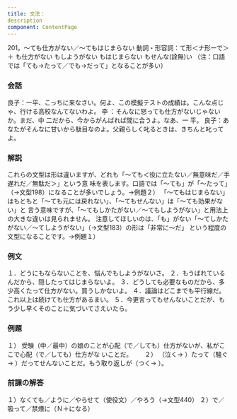 ```yaml
---
title: 文法：
description
component: ContentPage
---
```



201。～ても仕方がない／～てもはじまらない
動詞・形容詞：て形＜ナ形ーで＞ ＋ も仕方がない
もしようがない
もはじまらない
もせんな(詮無)い
（注：口語では「ても→たって／でも→だって」となることが多い）
### 会話
良子：一平、こっちに来なさい。何よ、この模擬テストの成績は。こんな点じゃ、行ける高校なんてないわよ。 李 ：そんなに怒っても仕方がないじゃないか。まだ、中 二だから、今からがんばれば間に合うよ。なあ、一 平。
良子：あなたがそんなに甘いから駄目なのよ。父親らしく叱るときは、きちんと叱ってよ。
### 解説
これらの文型は形は違いますが、どれも「～ても＜役に立たない／無意味だ／手遅れだ／無駄だ＞」という意 味を表します。口語では「～ても」が「～たって」（→文型198）になることが多いでしょう。→例題２）
「～てもはじまらない」はもともと「～ても元には戻れない」、「～てもせんない」は「～ても効果がない」と 言う意味ですが、「～てもしかたがない／～てもしようがない」と用法上の大きな違いは見られません。
注意してほしいのは、「も」がない「～てしかたがない／～てしようがない」（→文型183）の形は「非常に～だ」 という程度の文型になることです。→例題１）
### 例文
１．どうにもならないことを、悩んでもしようがないさ。
２．もうばれているんだから、隠したってはじまらないよ。
３．どうしても必要なものだから、多少高くたって仕方がない。買うしかないよ。
４．議論はどこまでも平行線だ。これ以上は続けても仕方があるまい。
５．今更言ってもせんないことだが、もう少し早くそのことに気づいてさえいたら。
### 例題
１） 受験（中／最中）の娘のことが心配（で／しても）仕方がないが、私がここで心配（で／しても）仕方がな
いことだ。      
２） （泣く→ ）たって（騒ぐ→ ）だってせんないことだ。もう取り返しが（つく→ ）。
### 前課の解答
１）なくても／ように／やらせて（使役文）／やろう（→文型440）
２）で／吸って／禁煙に（Ｎ＋になる）
